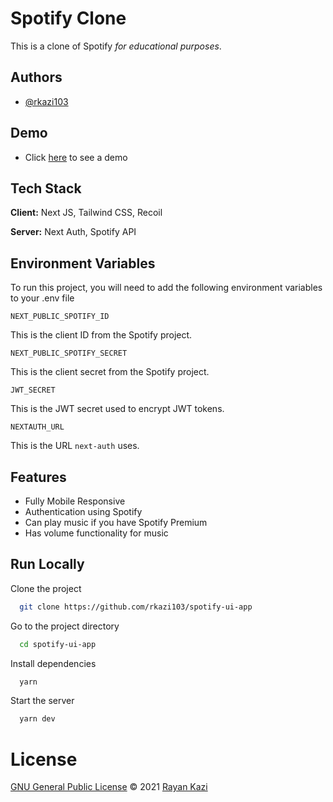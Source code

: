 
# Spotify Clone

This is a clone of Spotify _for educational purposes_.
## Authors

- [@rkazi103](https://www.github.com/rkazi103)


## Demo


- Click [here](https://spotify-ui-app.vercel.app/) to see a demo

## Tech Stack

**Client:** Next JS, Tailwind CSS, Recoil

**Server:** Next Auth, Spotify API


## Environment Variables

To run this project, you will need to add the following environment variables to your .env file

`NEXT_PUBLIC_SPOTIFY_ID`

This is the client ID from the Spotify project.

`NEXT_PUBLIC_SPOTIFY_SECRET`

This is the client secret from the Spotify project.

`JWT_SECRET`

This is the JWT secret used to encrypt JWT tokens.

`NEXTAUTH_URL`

This is the URL `next-auth` uses.

## Features

- Fully Mobile Responsive
- Authentication using Spotify
- Can play music if you have Spotify Premium
- Has volume functionality for music

## Run Locally

Clone the project

```bash
  git clone https://github.com/rkazi103/spotify-ui-app
```

Go to the project directory

```bash
  cd spotify-ui-app
```

Install dependencies

```bash
  yarn
```

Start the server

```bash
  yarn dev
```

# License
[GNU General Public License](https://github.com/rkazi103/spotify-ui-app/blob/main/LICENSE) © 2021 [Rayan Kazi](https://github.com/rkazi103)